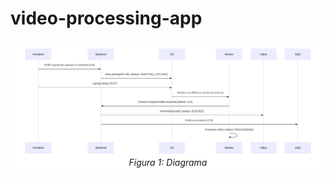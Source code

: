 # video-processing-app

<p align="center" style="background-color: #ffffff; padding: 10px;">
  <img src="./images/diagram.svg" alt="V1">
  <br>
  <em>Figura 1: Diagrama</em>
</p>
